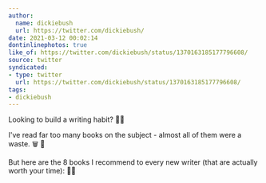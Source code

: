 ```yaml
---
author:
  name: dickiebush
  url: https://twitter.com/dickiebush/
date: 2021-03-12 00:02:14
dontinlinephotos: true
like_of: https://twitter.com/dickiebush/status/1370163185177796608/
source: twitter
syndicated:
- type: twitter
  url: https://twitter.com/dickiebush/status/1370163185177796608/
tags:
- dickiebush
---
```


Looking to build a writing habit? ✍🏼



I've read far too many books on the subject - almost all of them were a waste. 🗑 🚮



But here are the 8 books I recommend to every new writer (that are actually worth your time): 🧵📖